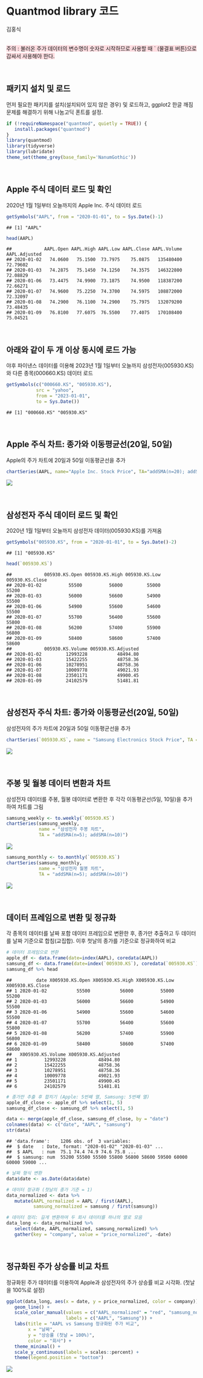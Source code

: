 Quantmod library 코드
================
김홍식

<br> <span style="background-color: #ffdce0"> 주의 : 불러온 주가
데이터의 변수명이 숫자로 시작하므로 사용할 때 \` (물결표 버튼)으로
감싸서 사용해야 한다. </span>

<br>

## 패키지 설치 및 로드

먼저 필요한 패키지를 설치(설치되어 있지 않은 경우) 및 로드하고, ggplot2
한글 깨짐 문제를 해결하기 위해 나눔고딕 폰트를 설정.

``` r
if (!requireNamespace("quantmod", quietly = TRUE)) {
   install.packages("quantmod")
}
library(quantmod)
library(tidyverse)
library(lubridate)
theme_set(theme_grey(base_family='NanumGothic'))
```

<br>

## Apple 주식 데이터 로드 및 확인

2020년 1월 1일부터 오늘까지의 Apple Inc. 주식 데이터 로드

``` r
getSymbols("AAPL", from = "2020-01-01", to = Sys.Date()-1)
```

    ## [1] "AAPL"

``` r
head(AAPL)
```

    ##            AAPL.Open AAPL.High AAPL.Low AAPL.Close AAPL.Volume AAPL.Adjusted
    ## 2020-01-02   74.0600   75.1500  73.7975    75.0875   135480400      72.79602
    ## 2020-01-03   74.2875   75.1450  74.1250    74.3575   146322800      72.08829
    ## 2020-01-06   73.4475   74.9900  73.1875    74.9500   118387200      72.66271
    ## 2020-01-07   74.9600   75.2250  74.3700    74.5975   108872000      72.32097
    ## 2020-01-08   74.2900   76.1100  74.2900    75.7975   132079200      73.48435
    ## 2020-01-09   76.8100   77.6075  76.5500    77.4075   170108400      75.04521

<br>

## 아래와 같이 두 개 이상 동시에 로드 가능

야후 파이낸스 데이터를 이용해 2023년 1월 1일부터 오늘까지
삼성전자(005930.KS)와 다른 종목(000660.KS) 데이터 로드

``` r
getSymbols(c("000660.KS", "005930.KS"), 
           src = "yahoo", 
           from = "2023-01-01", 
           to = Sys.Date())
```

    ## [1] "000660.KS" "005930.KS"

<br>

## Apple 주식 차트: 종가와 이동평균선(20일, 50일)

Apple의 주가 차트에 20일과 50일 이동평균선을 추가

``` r
chartSeries(AAPL, name="Apple Inc. Stock Price", TA="addSMA(n=20); addSMA(n=50)")
```

![](images/apple-chart-1.png)<!-- -->

<br>

## 삼성전자 주식 데이터 로드 및 확인

2020년 1월 1일부터 오늘까지 삼성전자 데이터(005930.KS)를 가져옴

``` r
getSymbols("005930.KS", from = "2020-01-01", to = Sys.Date()-2)
```

    ## [1] "005930.KS"

``` r
head(`005930.KS`)
```

    ##            005930.KS.Open 005930.KS.High 005930.KS.Low 005930.KS.Close
    ## 2020-01-02          55500          56000         55000           55200
    ## 2020-01-03          56000          56600         54900           55500
    ## 2020-01-06          54900          55600         54600           55500
    ## 2020-01-07          55700          56400         55600           55800
    ## 2020-01-08          56200          57400         55900           56800
    ## 2020-01-09          58400          58600         57400           58600
    ##            005930.KS.Volume 005930.KS.Adjusted
    ## 2020-01-02         12993228           48494.80
    ## 2020-01-03         15422255           48758.36
    ## 2020-01-06         10278951           48758.36
    ## 2020-01-07         10009778           49021.93
    ## 2020-01-08         23501171           49900.45
    ## 2020-01-09         24102579           51481.81

<br>

## 삼성전자 주식 차트: 종가와 이동평균선(20일, 50일)

삼성전자의 주가 차트에 20일과 50일 이동평균선을 추가

``` r
chartSeries(`005930.KS`, name = "Samsung Electronics Stock Price", TA = "addSMA(n=20); addSMA(n=50)")
```

![](images/samsung-chart-daily-1.png)<!-- -->

<br>

## 주봉 및 월봉 데이터 변환과 차트

삼성전자 데이터를 주봉, 월봉 데이터로 변환한 후 각각 이동평균선(5일,
10일)을 추가하여 차트를 그림

``` r
samsung_weekly <- to.weekly(`005930.KS`)
chartSeries(samsung_weekly, 
            name = "삼성전자 주봉 차트", 
            TA = "addSMA(n=5); addSMA(n=10)")
```

![](images/samsung-chart-weekly-1.png)<!-- -->

``` r
samsung_monthly <- to.monthly(`005930.KS`)
chartSeries(samsung_monthly, 
            name = "삼성전자 월봉 차트", 
            TA = "addSMA(n=5); addSMA(n=10)")
```

![](images/samsung-chart-monthly-1.png)<!-- -->

<br>

## 데이터 프레임으로 변환 및 정규화

각 종목의 데이터를 날짜 포함 데이터 프레임으로 변환한 후, 종가만
추출하고 두 데이터를 날짜 기준으로 합침(교집합). 이후 첫날의 종가를
기준으로 정규화하여 비교

``` r
# 데이터 프레임으로 변환
apple_df <- data.frame(date=index(AAPL), coredata(AAPL))
samsung_df <- data.frame(date=index(`005930.KS`), coredata(`005930.KS`))
samsung_df %>% head
```

    ##         date X005930.KS.Open X005930.KS.High X005930.KS.Low X005930.KS.Close
    ## 1 2020-01-02           55500           56000          55000            55200
    ## 2 2020-01-03           56000           56600          54900            55500
    ## 3 2020-01-06           54900           55600          54600            55500
    ## 4 2020-01-07           55700           56400          55600            55800
    ## 5 2020-01-08           56200           57400          55900            56800
    ## 6 2020-01-09           58400           58600          57400            58600
    ##   X005930.KS.Volume X005930.KS.Adjusted
    ## 1          12993228            48494.80
    ## 2          15422255            48758.36
    ## 3          10278951            48758.36
    ## 4          10009778            49021.93
    ## 5          23501171            49900.45
    ## 6          24102579            51481.81

``` r
# 종가만 추출 후 합치기 (Apple: 5번째 열, Samsung: 5번째 열)
apple_df_close <- apple_df %>% select(1, 5)
samsung_df_close <- samsung_df %>% select(1, 5)

data <- merge(apple_df_close, samsung_df_close, by = "date")
colnames(data) <- c("date", "AAPL", "samsung")
str(data)
```

    ## 'data.frame':    1206 obs. of  3 variables:
    ##  $ date   : Date, format: "2020-01-02" "2020-01-03" ...
    ##  $ AAPL   : num  75.1 74.4 74.9 74.6 75.8 ...
    ##  $ samsung: num  55200 55500 55500 55800 56800 58600 59500 60000 60000 59000 ...

``` r
# 날짜 형식 변환
data$date <- as.Date(data$date)

# 데이터 정규화 (첫날의 종가 기준 = 1)
data_normalized <- data %>%
   mutate(AAPL_normalized = AAPL / first(AAPL),
          samsung_normalized = samsung / first(samsung))

# 데이터 정리: 길게 변환하여 두 회사 데이터를 하나의 열로 모음
data_long <- data_normalized %>%
   select(date, AAPL_normalized, samsung_normalized) %>%
   gather(key = "company", value = "price_normalized", -date)
```

<br>

## 정규화된 주가 상승률 비교 차트

정규화된 주가 데이터를 이용하여 Apple과 삼성전자의 주가 상승률 비교
시각화. (첫날을 100%로 설정)

``` r
ggplot(data_long, aes(x = date, y = price_normalized, color = company)) +
   geom_line() +
   scale_color_manual(values = c("AAPL_normalized" = "red", "samsung_normalized" = "blue"),
                      labels = c("AAPL", "Samsung")) +
   labs(title = "AAPL vs Samsung 정규화된 주가 비교",
        x = "날짜",
        y = "상승률 (첫날 = 100%)",
        color = "회사") +
   theme_minimal() +
   scale_y_continuous(labels = scales::percent) +
   theme(legend.position = "bottom")
```

![](images/normalized-chart-1.png)<!-- -->
